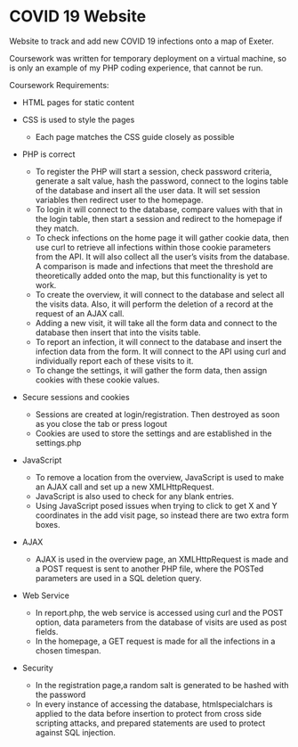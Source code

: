 # COVID 19 Website

Website to track and add new COVID 19 infections onto a map of Exeter.

Coursework was written for temporary deployment on a virtual machine, so is only an example of my PHP coding experience, that cannot be run.

Coursework Requirements:

- HTML pages for static content

- CSS is used to style the pages
  - Each page matches the CSS guide closely as possible

- PHP is correct
  - To register the PHP will start a session, check password criteria, generate a salt value, hash the password, connect to the logins table of the database and insert all the user data. It will set session variables then redirect user to the homepage.
  - To login it will connect to the database, compare values with that in the login table, then start a session and redirect to the homepage if they match.
  - To check infections on the home page it will gather cookie data, then use curl to retrieve all infections within those cookie parameters from the API. It will also collect all the user’s visits from the database. A comparison is made and infections that meet the threshold are theoretically added onto the map, but this functionality is yet to work.
  - To create the overview, it will connect to the database and select all the visits data. Also, it will perform the deletion of a record at the request of an AJAX call.
  - Adding a new visit, it will take all the form data and connect to the database then insert that into the visits table.
  - To report an infection, it will connect to the database and insert the infection data from the form. It will connect to the API using curl and individually report each of these visits to it.
  - To change the settings, it will gather the form data, then assign cookies with these cookie values.

- Secure sessions and cookies
  - Sessions are created at login/registration. Then destroyed as soon as you close the tab or press logout
  - Cookies are used to store the settings and are established in the settings.php

- JavaScript
  - To remove a location from the overview, JavaScript is used to make an AJAX call and set up a new XMLHttpRequest.
  - JavaScript is also used to check for any blank entries.
  - Using JavaScript posed issues when trying to click to get X and Y coordinates in the add visit page, so instead there are two extra form boxes.

- AJAX
  - AJAX is used in the overview page, an XMLHttpRequest is made and a POST request is sent to another PHP file, where the POSTed parameters are used in a SQL deletion query.

- Web Service
  - In report.php, the web service is accessed using curl and the POST option, data parameters from the database of visits are used as post fields.
  - In the homepage, a GET request is made for all the infections in a chosen timespan.

- Security
  - In the registration page,a random salt is generated to be hashed with the password
  - In every instance of accessing the database, htmlspecialchars is applied to the data before insertion to protect from cross side scripting attacks, and prepared statements are used to protect against SQL injection.
